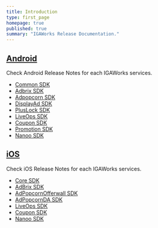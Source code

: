 ```yaml
---
title: Introduction
type: first_page
homepage: true
published: true
summary: "IGAWorks Release Documentation."
---
```


## [Android](/release-android-common.html)

 Check Android Release Notes for each IGAWorks services.

 * [Common SDK](/release-android-common.html)
 * [Adbrix SDK](/release-android-adbrix.html)
 * [Adpopcorn SDK](/release-android-adpopcorn.html)
 * [DisplayAd SDK](/release-android-displayad.html)
 * [PlusLock SDK](/release-android-pluslock.html)
 * [LiveOps SDK](/release-android-liveops.html)
 * [Coupon SDK](/release-android-coupon.html)
 * [Promotion SDK](/release-android-promotion.html)
 * [Nanoo SDK](/release-android-nanoo.html)


## [iOS](/release-ios-core.html)

 Check iOS Release Notes for each IGAWorks services.

 * [Core SDK](/release-ios-core.html)
 * [AdBrix SDK](/release-ios-adbrix.html)
 * [AdPopcornOfferwall SDK](/release-ios-adpopcornofferwall.html)
 * [AdPopcornDA SDK](/release-ios-adpopcornda.html)
 * [LiveOps SDK](/release-ios-liveops.html)
 * [Coupon SDK](/release-ios-coupon.html)
 * [Nanoo SDK](/release-ios-nanoo.html)